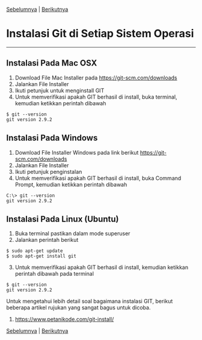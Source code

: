 [Sebelumnya](dasar-dasar-git.md) | [Berikutnya](konfigurasi-dasar-git.md)
# Instalasi Git di Setiap Sistem Operasi
***
## Instalasi Pada Mac OSX
1. Download File Mac Installer pada https://git-scm.com/downloads  
2. Jalankan File Installer
3. Ikuti petunjuk untuk menginstall GIT
4. Untuk memverifikasi apakah GIT berhasil di install, buka terminal, kemudian ketikkan perintah dibawah
```console
$ git --version
git version 2.9.2
```

## Instalasi Pada Windows
1. Download File Installer Windows pada link berikut https://git-scm.com/downloads
2. Jalankan File Installer
3. Ikuti petunjuk penginstalan
4. Untuk memverifikasi apakah GIT berhasil di install, buka Command Prompt, kemudian ketikkan perintah dibawah
```console
C:\> git --version
git version 2.9.2
```

## Instalasi Pada Linux (Ubuntu)
1. Buka terminal pastikan dalam mode superuser
2. Jalankan perintah berikut
```console
$ sudo apt-get update
$ sudo apt-get install git
```
3. Untuk memverifikasi apakah GIT berhasil di install, kemudian ketikkan perintah dibawah pada terminal
```console
$ git --version
git version 2.9.2
```

Untuk mengetahui lebih detail soal bagaimana instalasi GIT, berikut beberapa artikel rujukan yang sangat bagus untuk dicoba.
1. https://www.petanikode.com/git-install/

[Sebelumnya](dasar-dasar-git.md) | [Berikutnya](konfigurasi-dasar-git.md)